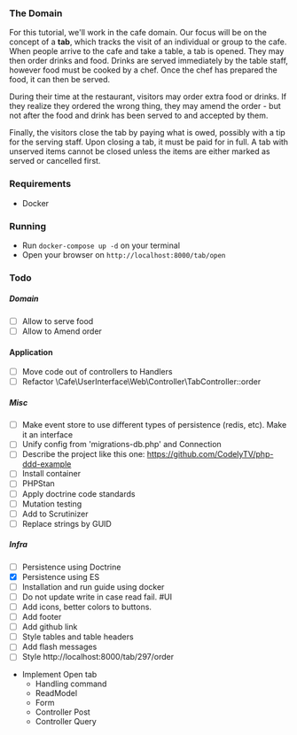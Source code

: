 ### The Domain
For this tutorial, we'll work in the cafe domain. Our focus will be on the concept of a **tab**, which tracks the visit 
of an individual or group to the cafe. When people arrive to the cafe and take a table, a tab is opened. They may then 
order drinks and food. Drinks are served immediately by the table staff, however food must be cooked by a chef. 
Once the chef has prepared the food, it can then be served.

During their time at the restaurant, visitors may order extra food or drinks. 
If they realize they ordered the wrong thing, they may amend the order - but not after the food and drink has been 
served to and accepted by them.

Finally, the visitors close the tab by paying what is owed, possibly with a tip for the serving staff. 
Upon closing a tab, it must be paid for in full. A tab with unserved items cannot be closed unless the items are either 
marked as served or cancelled first.

### Requirements
- Docker

### Running
- Run `docker-compose up -d` on your terminal
- Open your browser on `http://localhost:8000/tab/open`


### Todo
##### Domain
- [ ] Allow to serve food
- [ ] Allow to Amend order
#### Application
- [ ] Move code out of controllers to Handlers
- [ ] Refactor \Cafe\UserInterface\Web\Controller\TabController::order
##### Misc
- [ ] Make event store to use different types of persistence (redis, etc). Make it an interface
- [ ] Unify config from 'migrations-db.php' and Connection
- [ ] Describe the project like this one: https://github.com/CodelyTV/php-ddd-example
- [ ] Install container
- [ ] PHPStan
- [ ] Apply doctrine code standards
- [ ] Mutation testing
- [ ] Add to Scrutinizer
- [ ] Replace strings by GUID
##### Infra
- [ ] Persistence using Doctrine
- [X] Persistence using ES
- [ ] Installation and run guide using docker
- [ ] Do not update write in case read fail.
#UI
- [ ] Add icons, better colors to buttons.
- [ ] Add footer
- [ ] Add github link
- [ ] Style tables and table headers
- [ ] Add flash messages
- [ ] Style http://localhost:8000/tab/297/order

- Implement Open tab
    - Handling command
    - ReadModel
    - Form
    - Controller Post
    - Controller Query
